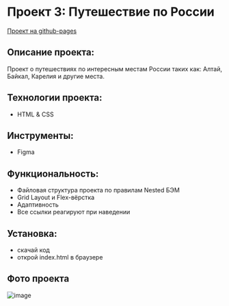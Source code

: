 # Проект 3: Путешествие по России

[Проект на github-pages](https://pavelbodrenkov.github.io/russian-travel/.)

## Описание проекта:
Проект о путешествиях по интересным местам России таких как: Алтай, Байкал, Карелия и другие местa.

## Технологии проекта:
- HTML & CSS

## Инструменты:
- Figma

## Функциональность:
- Файловая структура проекта по правилам Nested БЭМ
- Grid Layout и Flex-вёрстка
- Адаптивность
- Все ссылки реагируют при наведении

## Установка:
- скачай код
- открой index.html в браузере

## Фото проекта
![image](https://user-images.githubusercontent.com/70709823/110811259-97992200-8297-11eb-95a4-3a82b53c1add.png)
